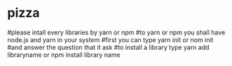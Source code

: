 # pizza
#please intall every libraries by yarn or npm
#to yarn or npm you shall have node.js and yarn in your system 
#first you can type yarn init or nom init
#and answer the question that it ask
#to install a library type yarn add libraryname or npm install library name
